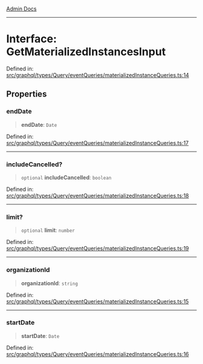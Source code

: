 [Admin Docs](/)

***

# Interface: GetMaterializedInstancesInput

Defined in: [src/graphql/types/Query/eventQueries/materializedInstanceQueries.ts:14](https://github.com/gautam-divyanshu/talawa-api/blob/7e7d786bbd7356b22a3ba5029601eed88ff27201/src/graphql/types/Query/eventQueries/materializedInstanceQueries.ts#L14)

## Properties

### endDate

> **endDate**: `Date`

Defined in: [src/graphql/types/Query/eventQueries/materializedInstanceQueries.ts:17](https://github.com/gautam-divyanshu/talawa-api/blob/7e7d786bbd7356b22a3ba5029601eed88ff27201/src/graphql/types/Query/eventQueries/materializedInstanceQueries.ts#L17)

***

### includeCancelled?

> `optional` **includeCancelled**: `boolean`

Defined in: [src/graphql/types/Query/eventQueries/materializedInstanceQueries.ts:18](https://github.com/gautam-divyanshu/talawa-api/blob/7e7d786bbd7356b22a3ba5029601eed88ff27201/src/graphql/types/Query/eventQueries/materializedInstanceQueries.ts#L18)

***

### limit?

> `optional` **limit**: `number`

Defined in: [src/graphql/types/Query/eventQueries/materializedInstanceQueries.ts:19](https://github.com/gautam-divyanshu/talawa-api/blob/7e7d786bbd7356b22a3ba5029601eed88ff27201/src/graphql/types/Query/eventQueries/materializedInstanceQueries.ts#L19)

***

### organizationId

> **organizationId**: `string`

Defined in: [src/graphql/types/Query/eventQueries/materializedInstanceQueries.ts:15](https://github.com/gautam-divyanshu/talawa-api/blob/7e7d786bbd7356b22a3ba5029601eed88ff27201/src/graphql/types/Query/eventQueries/materializedInstanceQueries.ts#L15)

***

### startDate

> **startDate**: `Date`

Defined in: [src/graphql/types/Query/eventQueries/materializedInstanceQueries.ts:16](https://github.com/gautam-divyanshu/talawa-api/blob/7e7d786bbd7356b22a3ba5029601eed88ff27201/src/graphql/types/Query/eventQueries/materializedInstanceQueries.ts#L16)
